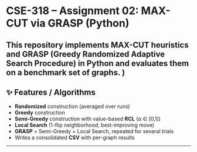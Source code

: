 # CSE-318 – Assignment 02: MAX-CUT via GRASP (Python)

This repository implements **MAX-CUT** heuristics and **GRASP** (Greedy Randomized Adaptive Search Procedure) in Python and evaluates them on a benchmark set of graphs. )
---

## ✨ Features / Algorithms
- **Randomized** construction (averaged over runs)
- **Greedy** construction
- **Semi-Greedy** construction with value-based **RCL** (α ∈ [0,1])
- **Local Search** (1-flip neighborhood; best-improving move)
- **GRASP** = Semi-Greedy + Local Search, repeated for several trials
- Writes a consolidated **CSV** with per-graph results



---



